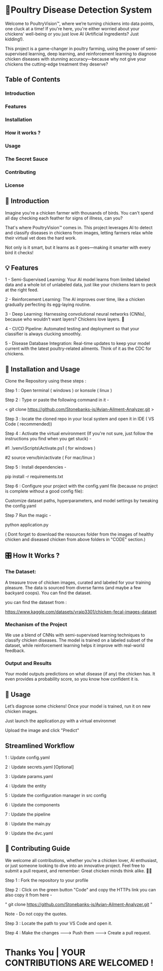 
# 🐔Poultry Disease Detection System

Welcome to PoultryVision™, where we’re turning chickens into data points, one cluck at a time! If you're here, you're either worried about your chickens' well-being or you just love AI (Artificial Ingredients? Just kidding!).

 This project is a game-changer in poultry farming, using the power of semi-supervised learning, deep learning, and reinforcement learning to diagnose chicken diseases with stunning accuracy—because why not give your chickens the cutting-edge treatment they deserve?




## Table of Contents

### Introduction
### Features
### Installation
### How it works ?
### Usage
### The Secret Sauce
### Contributing
### License

## 🐔 Introduction

Imagine you're a chicken farmer with thousands of birds. You can't spend all day checking each feather for signs of illness, can you?

That's where PoultryVision™ comes in. This project leverages AI to detect and classify diseases in chickens from images, letting farmers relax while their virtual vet does the hard work.

Not only is it smart, but it learns as it goes—making it smarter with every bird it checks!
## 💡 Features

1 - Semi-Supervised Learning: Your AI model learns from limited labeled data and a whole lot of unlabeled data, just like your chickens learn to peck at the right feed.

2 - Reinforcement Learning: The AI improves over time, like a chicken gradually perfecting its egg-laying routine.

3 - Deep Learning: Harnessing convolutional neural networks (CNNs), because who wouldn’t want layers? Chickens love layers. 🥚

4 - CI/CD Pipeline: Automated testing and deployment so that your classifier is always clucking smoothly.

5 - Disease Database Integration: Real-time updates to keep your model current with the latest poultry-related ailments. Think of it as the CDC for chickens.
## 🚀 Installation and Usage

Clone the Repository using these steps :

Step 1 : Open terminal ( windows ) or konsole ( linux )

Step 2 : Type or paste the following command in it - 

 < git clone https://github.com/Stonebanks-js/Avian-Ailment-Analyzer.git >

 Step 3 : locate the cloned repo in your local system and open it in IDE ( VS Code ( recommended))

 Step 4 : Activate the virtual environment (If you're not sure, just follow the instructions you find when you get stuck) - 

#1  .\venv\Scripts\Activate.ps1  ( for windows )

#2   source venv/bin/activate  ( For mac/linux )

Step 5 : Install dependencies -

pip install -r requirements.txt

Step 6 : Configure your project with the config.yaml file (because no project is complete without a good config file):

Customize dataset paths, hyperparameters, and model settings by tweaking the config.yaml

Step 7 Run the magic -

python application.py

( Dont forget to download the resources folder from the images of healthy chicken and diseased chicken from above folders in "CODE" section.)

## 🎛️ How It Works ?

### The Dataset: 
A treasure trove of chicken images, curated and labeled for your training pleasure. The data is sourced from diverse farms (and maybe a few backyard coops). You can find the dataset. 

you can find the dataset from :

https://www.kaggle.com/datasets/vrajp3301/chicken-fecal-images-dataset

### Mechanism of the Project

We use a blend of CNNs with semi-supervised learning techniques to classify chicken diseases. The model is trained on a labeled subset of the dataset, while reinforcement learning helps it improve with real-world feedback.

### Output and Results

Your model outputs predictions on what disease (if any) the chicken has. It even provides a probability score, so you know how confident it is.





## 🐤 Usage

Let’s diagnose some chickens! Once your model is trained, run it on new chicken images.

Just launch the application.py with a virtual environmet 

Upload the image and click "Predict"


## Streamlined Workflow

1 : Update config.yaml

2 : Update secrets.yaml [Optional]

3 : Update params.yaml

4 : Update the entity

5 : Update the configuration manager in src config

6 : Update the components

7 : Update the pipeline

8 : Update the main.py

9 : Update the dvc.yaml


## 🤝 Contributing Guide

We welcome all contributions, whether you’re a chicken lover, AI enthusiast, or just someone looking to dive into an innovative project. Feel free to submit a pull request, and remember: Great chicken minds think alike. 🧠🐔

Step 1 : Fork the repository to your profile

Step 2 : Click on the green button "Code" and copy the HTTPs link you can also copy it from here - 

" git clone https://github.com/Stonebanks-js/Avian-Ailment-Analyzer.git "

Note - Do not copy the quotes. 

Step 3 : Locate the path to your VS Code and open it. 

Step 4 : Make the changes ---> Push them ---> Create a pull request.




# Thanks You | YOUR CONTRIBUTIONS ARE WELCOMED !
